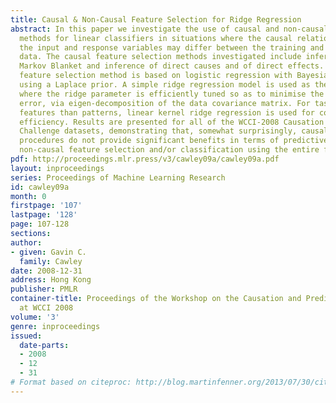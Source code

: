 ```yaml
---
title: Causal & Non-Causal Feature Selection for Ridge Regression
abstract: In this paper we investigate the use of causal and non-causal feature selection
  methods for linear classifiers in situations where the causal relationships between
  the input and response variables may differ between the training and operational
  data. The causal feature selection methods investigated include inference of the
  Markov Blanket and inference of direct causes and of direct effects. The non-causal
  feature selection method is based on logistic regression with Bayesian regularisation
  using a Laplace prior. A simple ridge regression model is used as the base classifier,
  where the ridge parameter is efficiently tuned so as to minimise the leave-one-out
  error, via eigen-decomposition of the data covariance matrix. For tasks with more
  features than patterns, linear kernel ridge regression is used for computational
  efficiency. Results are presented for all of the WCCI-2008 Causation and Prediction
  Challenge datasets, demonstrating that, somewhat surprisingly, causal feature selection
  procedures do not provide significant benefits in terms of predictive accuracy over
  non-causal feature selection and/or classification using the entire feature set.
pdf: http://proceedings.mlr.press/v3/cawley09a/cawley09a.pdf
layout: inproceedings
series: Proceedings of Machine Learning Research
id: cawley09a
month: 0
firstpage: '107'
lastpage: '128'
page: 107-128
sections: 
author:
- given: Gavin C.
  family: Cawley
date: 2008-12-31
address: Hong Kong
publisher: PMLR
container-title: Proceedings of the Workshop on the Causation and Prediction Challenge
  at WCCI 2008
volume: '3'
genre: inproceedings
issued:
  date-parts:
  - 2008
  - 12
  - 31
# Format based on citeproc: http://blog.martinfenner.org/2013/07/30/citeproc-yaml-for-bibliographies/
---
```

